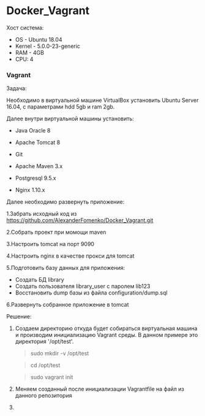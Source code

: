# Docker_Vagrant

Хост система:
* OS - Ubuntu 18.04
* Kernel - 5.0.0-23-generic
* RAM - 4GB
* CPU: 4

### Vagrant
Задача:

Необходимо в виртуальной машине VirtualBox установить Ubuntu Server 16.04, c параметрами hdd 5gb и ram 2gb.

Далее внутри виртуальной машины установить:

* Java Oracle 8

* Apache Tomcat 8

* Git

* Apache Maven 3.x

* Postgresql 9.5.x

* Nginx 1.10.x

Далее необходимо развернуть приложение:

  1.Забрать исходный код из https://github.com/AlexanderFomenko/Docker_Vagrant.git

  2.Собрать проект при момощи maven
  
  3.Настроить tomcat на порт 9090

  4.Настроить nginx в качестве прокси для tomcat

  5.Подготовить базу данных для приложения:

   * Создать БД library
   * Создать пользователя library_user с паролем lib123
   * Восстановить dump базы из файла configuration/dump.sql
   
  6.Развернуть собранное приложение в tomcat

Решение:

1. Cоздаем директорию откуда будет собираться виртуальная машина и производим инициализацию Vagrant среды. В данном примере это директория '/opt/test'.
    > sudo mkdir -v /opt/test
  
    > cd /opt/test
    
    > sudo vagrant init

2. Меняем созданный после инициализации Vagrantfile на файл из данного репозитория
3.

